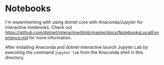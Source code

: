 # Notebooks

I'm experimenting with using dotnet core with Anaconda/Jupyter for interactive notebooks. Check out https://github.com/dotnet/interactive/blob/master/docs/NotebooksLocalExperience.md for more information.

After installing Anaconda and dotnet-interactive launch Jupyter Lab by executing the command `jupyter lab` from the Anaconda shell in this directory.
